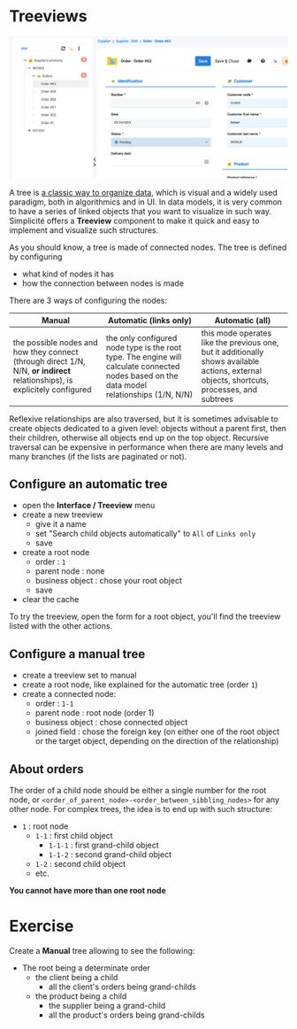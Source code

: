 Treeviews
====================

![treeview screenshot](treeview.png)

A tree is [a classic way to organize data](https://en.wikipedia.org/wiki/Tree_(data_structure)), which is visual and a widely used paradigm, both in algorithmics and in UI. In data models, it is very common to have a series of linked objects that you want to visualize in such way. Simplicité offers a **Treeview** component to make it quick and easy to implement and visualize such structures.

As you should know, a tree is made of connected nodes. The tree is defined by configuring
- what kind of nodes it has
- how the connection between nodes is made

There are 3 ways of configuring the nodes:

| **Manual** | **Automatic (links only)** | **Automatic (all)** |
|---|---|---|
| the possible nodes and how they connect (through direct 1/N, N/N, **or indirect** relationships), is explicitely configured | the only configured node type is the root type. The engine will calculate connected nodes based on the data model relationships (1/N, N/N) | this mode operates like the previous one, but it additionally shows available actions, external objects, shortcuts, processes, and subtrees |

<div class="warning">Reflexive relationships are also traversed, but it is sometimes advisable to create objects dedicated to a given level: objects without a parent first, then their children, otherwise all objects end up on the top object. Recursive traversal can be expensive in performance when there are many levels and many branches (if the lists are paginated or not).</div>

Configure an automatic tree
---------------------------

- open the **Interface / Treeview** menu
- create a new treeview
    - give it a name
    - set "Search child objects automatically" to `All` of `Links only`
    - save
- create a root node
    - order : `1`
    - parent node : none
    - business object : chose your root object
    - save
- clear the cache

To try the treeview, open the form for a root object, you'll find the treeview listed with the other actions.

Configure a manual tree
---------------------------

- create a treeview set to manual
- create a root node, like explained for the automatic tree (order `1`)
- create a connected node:
    - order : `1-1`
    - parent node : root node (order 1)
    - business object : chose connected object
    - joined field : chose the foreign key (on either one of the root object or the target object, depending on the direction of the relationship)

About orders
---------------------------

The order of a child node should be either a single number for the root node, or `<order_of_parent_node>-<order_between_sibbling_nodes>` for any other node. For complex trees, the idea is to end up with such structure:

- `1` : root node
    - `1-1` : first child object
        - `1-1-1` : first grand-child object
        - `1-1-2` : second grand-child object
    - `1-2` : second child object
    - etc.

**You cannot have more than one root node**

Exercise
====================

Create a **Manual** tree allowing to see the following:

- The root being a determinate order
    - the client being a child
        - all the client's orders being grand-childs
    - the product being a child
        - the supplier being a grand-child
        - all the product's orders being grand-childs
